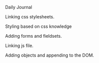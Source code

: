Daily Journal


Linking css stylesheets. 


Styling based on css knowledge


Adding forms and fieldsets.




Linking js file.


Adding objects and appending to the DOM.
